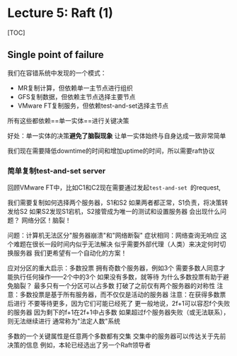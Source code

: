 #  Lecture 5: Raft (1)

[TOC]

## Single point of failure

 我们在容错系统中发现的一个模式：

- MR复制计算，但依赖单一主节点进行组织
- GFS复制数据，但依赖主节点选择主要节点
- VMware FT复制服务，但依赖test-and-set选择主节点

所有这些都依赖==单一实体==进行关键决策 

好处：单一实体的决策**避免了脑裂现象** 让单一实体始终与自身达成一致非常简单

我们现在需要降低downtime的时间和增加uptime的时间，所以需要raft协议

### 简单复制test-and-set server

回顾VMware FT中，比如C1和C2现在需要通过发起`test-and-set `的request,





我们需要复制如何选择两个服务器，S1和S2 如果两者都正常，S1负责，将决策转发给S2 如果S2发现S1宕机，S2接管成为唯一的测试和设置服务器 会出现什么问题？ 网络分区！脑裂！

问题：计算机无法区分"服务器崩溃"和"网络断裂" 症状相同：网络查询无响应 这个难题在很长一段时间内似乎无法解决 似乎需要外部代理（人类）来决定何时切换服务器 我们更希望有一个自动化的方案！

应对分区的重大启示：多数投票 拥有奇数个服务器，例如3个 需要多数人同意才能执行任何操作——2个中的3个 如果没有多数，就等待 为什么多数投票有助于避免脑裂？ 最多只有一个分区可以占多数 打破了之前仅有两个服务器的对称性 注意：多数投票是基于所有服务器，而不仅仅是活动的服务器 注意：在获得多数票后进行 不要等待更多，因为它们可能已经死了 更一般地说，2f+1可以容忍f个失败的服务器 因为剩下的f+1在2f+1中占多数 如果超过f个服务器失败（或无法联系），则无法继续进行 通常称为"法定人数"系统

多数的一个关键属性是任意两个多数都有交集 交集中的服务器可以传达关于先前决策的信息 例如，本轮已经选出了另一个Raft领导者

